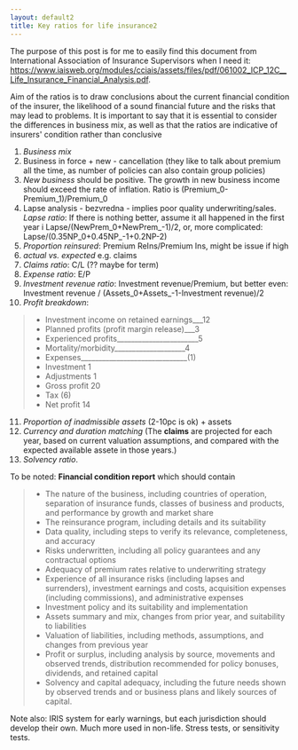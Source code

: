 ```yaml
---
layout: default2
title: Key ratios for life insurance2
---
```


The purpose of this post is for me to easily find this document from International Association of Insurance Supervisors when I need it:  
<https://www.iaisweb.org/modules/cciais/assets/files/pdf/061002_ICP_12C__Life_Insurance_Financial_Analysis.pdf>.

Aim of the ratios is to draw conclusions about the current financial condition of the insurer, the likelihood of a sound financial future and the risks that may lead to problems.
It is important to say that it is essential to consider the differences in business mix, as well as that the ratios are indicative of insurers' condition rather than conclusive

1. *Business mix*  
2. Business in force + new - cancellation (they like to talk about premium all the time, as number of policies can also contain group policies)  
3. *New business* should be positive. The growth in new business income should exceed the rate of inflation. Ratio is (Premium_0-Premium_1)/Premium_0  
4. Lapse analysis - bezvredna - implies poor quality underwriting/sales. *Lapse ratio*: If there is nothing better, assume it all happened in the first year i Lapse/(NewPrem_0+NewPrem_-1)/2, or, more complicated: Lapse/(0.35NP_0+0.45NP_-1+0.2NP-2)  
5. *Proportion reinsured*: Premium ReIns/Premium Ins, might be issue if high  
6. *actual vs. expected* e.g. claims  
7. *Claims ratio*: C/L (?? maybe for term)  
8. *Expense ratio*: E/P  
9. *Investment revenue ratio*: Investment revenue/Premium, but better even: Investment revenue / (Assets_0+Assets_-1-Investment revenue)/2   
10. *Profit breakdown*:  
>- Investment income on retained earnings___12 
>- Planned profits (profit margin release)___3  
  >- Experienced profits_______________________5  
  >-    Mortality/morbidity____________________4  
  >-    Expenses______________________________(1)  
  >- Investment                               1  
  >- Adjustments                             1  
  >- Gross profit                                          20  
  >- Tax                                                      (6)  
  >- Net profit                                              14  

11. *Proportion of inadmissible assets* (2-10pc is ok) + assets  
12. *Currency and duration matching* (The **claims** are projected for each year, based on current valuation assumptions, and compared with the expected available assete in those years.)  
13. *Solvency ratio*.   

To be noted: **Financial condition report** which should contain  
>- The nature of the business, including countries of operation, separation of insurance funds, classes of business and products, and performance by growth and market share  
>- The reinsurance program, including details and its suitability  
>- Data quality, including steps to verify its relevance, completeness, and accuracy  
>- Risks underwritten, including all policy guarantees and any contractual options  
>- Adequacy of premium rates relative to underwriting strategy  
>- Experience of all insurance risks (including lapses and surrenders), investment earnings and costs, acquisition expenses (including commissions), and administrative expenses  
>- Investment policy and its suitability and implementation  
>- Assets summary and mix, changes from prior year, and suitability to liabilities  
>- Valuation of liabilities, including methods, assumptions, and changes from previous year  
>- Profit or surplus, including analysis by source, movements and observed trends, distribution recommended for policy bonuses, dividends, and retained capital  
>- Solvency and capital adequacy, including the future needs shown by observed trends and or business plans and likely sources of capital.  

 

Note also:
IRIS system for early warnings, but each jurisdiction should develop their own. Much more used in non-life.
Stress tests, or sensitivity tests.